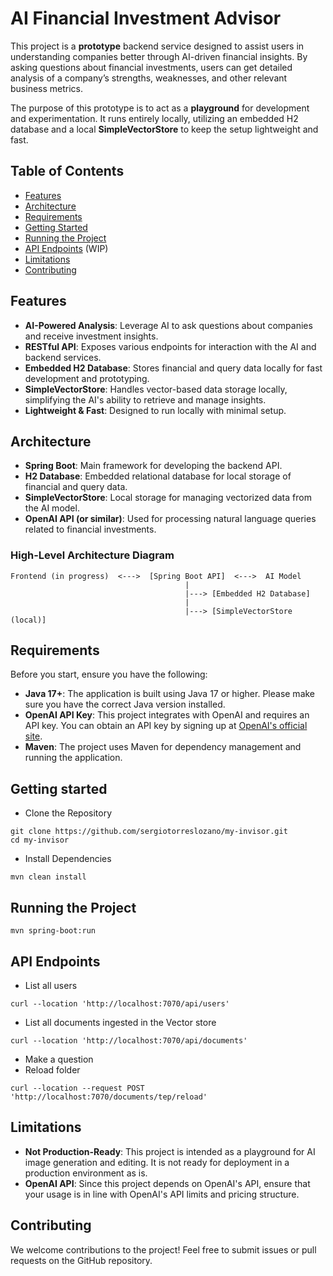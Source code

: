 # AI Financial Investment Advisor 

This project is a **prototype** backend service designed to assist users in understanding companies better through AI-driven financial insights. By asking questions about financial investments, users can get detailed analysis of a company’s strengths, weaknesses, and other relevant business metrics.

The purpose of this prototype is to act as a **playground** for development and experimentation. It runs entirely locally, utilizing an embedded H2 database and a local **SimpleVectorStore** to keep the setup lightweight and fast.

## Table of Contents

- [Features](#features)
- [Architecture](#architecture)
- [Requirements](#requirements)
- [Getting Started](#getting-started)
- [Running the Project](#running-the-project)
- [API Endpoints](#api-endpoints) (WIP)
- [Limitations](#limitations)
- [Contributing](#contributing) 

## Features

- **AI-Powered Analysis**: Leverage AI to ask questions about companies and receive investment insights.
- **RESTful API**: Exposes various endpoints for interaction with the AI and backend services.
- **Embedded H2 Database**: Stores financial and query data locally for fast development and prototyping.
- **SimpleVectorStore**: Handles vector-based data storage locally, simplifying the AI's ability to retrieve and manage insights.
- **Lightweight & Fast**: Designed to run locally with minimal setup.

## Architecture

- **Spring Boot**: Main framework for developing the backend API.
- **H2 Database**: Embedded relational database for local storage of financial and query data.
- **SimpleVectorStore**: Local storage for managing vectorized data from the AI model.
- **OpenAI API (or similar)**: Used for processing natural language queries related to financial investments.

### High-Level Architecture Diagram
```plaintext
Frontend (in progress)  <--->  [Spring Boot API]  <--->  AI Model
                                       |
                                       |---> [Embedded H2 Database]
                                       |
                                       |---> [SimpleVectorStore (local)]

```
## Requirements

Before you start, ensure you have the following:

- **Java 17+**: The application is built using Java 17 or higher. Please make sure you have the correct Java version installed.
- **OpenAI API Key**: This project integrates with OpenAI and requires an API key. You can obtain an API key by signing up at [OpenAI's official site](https://beta.openai.com/signup/).
- **Maven**: The project uses Maven for dependency management and running the application.


## Getting started
- Clone the Repository
```code
git clone https://github.com/sergiotorreslozano/my-invisor.git
cd my-invisor
```
- Install Dependencies
```code
mvn clean install
```
## Running the Project
```code
mvn spring-boot:run
```
## API Endpoints
- List all users
```code
curl --location 'http://localhost:7070/api/users'
```
- List all documents ingested in the Vector store
```code
curl --location 'http://localhost:7070/api/documents'
```
- Make a question
- Reload folder
```code
curl --location --request POST 'http://localhost:7070/documents/tep/reload'
```
## Limitations
- **Not Production-Ready**: This project is intended as a playground for AI image generation and editing. It is not ready for deployment in a production environment as is.
- **OpenAI API**: Since this project depends on OpenAI's API, ensure that your usage is in line with OpenAI's API limits and pricing structure.

## Contributing
We welcome contributions to the project! Feel free to submit issues or pull requests on the GitHub repository.
